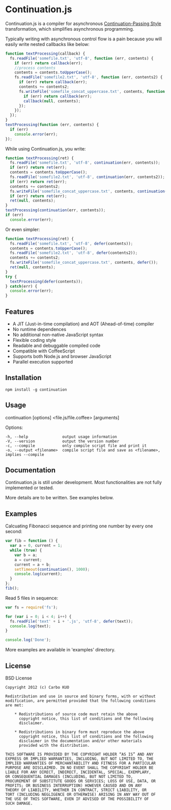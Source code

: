 # Continuation.js

Continuation.js is a compiler for asynchronous [Continuation-Passing Style](http://en.wikipedia.org/wiki/Continuation-passing_style) transformation, which simplifies asynchronous programming.

Typically writing with asynchronous control flow is a pain because you will easily write nested callbacks like below:

```javascript
function textProcessing(callback) {
  fs.readFile('somefile.txt', 'utf-8', function (err, contents) {
    if (err) return callback(err);
    //process contents
    contents = contents.toUpperCase();
    fs.readFile('somefile2.txt', 'utf-8', function (err, contents2) {
      if (err) return callback(err);
      contents += contents2;
      fs.writeFile('somefile_concat_uppercase.txt', contents, function (err) {
        if (err) return callback(err);
        callback(null, contents);
      });
    });
  });
}
textProcessing(function (err, contents) {
  if (err)
    console.error(err);
});
```

While using Continuation.js, you write:

```javascript
function textProcessing(ret) {
  fs.readFile('somefile.txt', 'utf-8', continuation(err, contents));
  if (err) return ret(err);
  contents = contents.toUpperCase();
  fs.readFile('somefile2.txt', 'utf-8', continuation(err, contents2));
  if (err) return ret(err);
  contents += contents2;
  fs.writeFile('somefile_concat_uppercase.txt', contents, continuation(err));
  if (err) return ret(err);
  ret(null, contents);
}
textProcessing(continuation(err, contents));
if (err)
  console.error(err);
```

Or even simpler:

```javascript
function textProcessing(ret) {
  fs.readFile('somefile.txt', 'utf-8', defer(contents));
  contents = contents.toUpperCase();
  fs.readFile('somefile2.txt', 'utf-8', defer(contents2));
  contents += contents2;
  fs.writeFile('somefile_concat_uppercase.txt', contents, defer());
  ret(null, contents);
}
try {
  textProcessing(defer(contents));
} catch(err) {
  console.error(err);
}
```

## Features

* A JIT (Just-in-time compilation) and AOT (Ahead-of-time) compiler
* No runtime dependences
* No additional non-native JavaScript syntax
* Flexible coding style
* Readable and debuggable compiled code
* Compatible with CoffeeScript
* Supports both Node.js and browser JavaScript
* Parallel execution supported

## Installation

    npm install -g continuation

## Usage

  continuation [options] <file.js/file.coffee> [arguments]

  Options:

    -h, --help               output usage information
    -V, --version            output the version number
    -c, --compile            only compile script file and print it
    -o, --output <filename>  compile script file and save as <filename>, implies --compile

## Documentation

Continuation.js is still under development. Most functionalities are not fully implemented or tested.

More details are to be written. See examples below.

## Examples

Calcuating Fibonacci sequence and printing one number by every one second:

```javascript
var fib = function () {
  var a = 0, current = 1;
  while (true) {
    var b = a;
    a = current;
    current = a + b;
    setTimeout(continuation(), 1000);
    console.log(current);
  }
};
fib();
```

Read 5 files in sequence:

```javascript
var fs = require('fs');

for (var i = 0; i < 4; i++) {
  fs.readFile('text' + i + '.js', 'utf-8', defer(text));
  console.log(text);
}

console.log('Done');
```

More examples are available in 'examples' directory.

## License

BSD License

    Copyright 2012 (c) Carbo KUO

    Redistribution and use in source and binary forms, with or without
    modification, are permitted provided that the following conditions
    are met:

        * Redistributions of source code must retain the above
          copyright notice, this list of conditions and the following
          disclaimer.

        * Redistributions in binary form must reproduce the above
          copyright notice, this list of conditions and the following
          disclaimer in the documentation and/or other materials
          provided with the distribution.

    THIS SOFTWARE IS PROVIDED BY THE COPYRIGHT HOLDER “AS IS” AND ANY
    EXPRESS OR IMPLIED WARRANTIES, INCLUDING, BUT NOT LIMITED TO, THE
    IMPLIED WARRANTIES OF MERCHANTABILITY AND FITNESS FOR A PARTICULAR
    PURPOSE ARE DISCLAIMED. IN NO EVENT SHALL THE COPYRIGHT HOLDER BE
    LIABLE FOR ANY DIRECT, INDIRECT, INCIDENTAL, SPECIAL, EXEMPLARY,
    OR CONSEQUENTIAL DAMAGES (INCLUDING, BUT NOT LIMITED TO,
    PROCUREMENT OF SUBSTITUTE GOODS OR SERVICES; LOSS OF USE, DATA, OR
    PROFITS; OR BUSINESS INTERRUPTION) HOWEVER CAUSED AND ON ANY
    THEORY OF LIABILITY, WHETHER IN CONTRACT, STRICT LIABILITY, OR
    TORT (INCLUDING NEGLIGENCE OR OTHERWISE) ARISING IN ANY WAY OUT OF
    THE USE OF THIS SOFTWARE, EVEN IF ADVISED OF THE POSSIBILITY OF
    SUCH DAMAGE.
